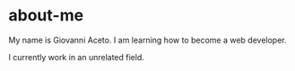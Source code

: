 # about-me
My name is Giovanni Aceto. I am learning how to become a web developer.

I currently work in an unrelated field.